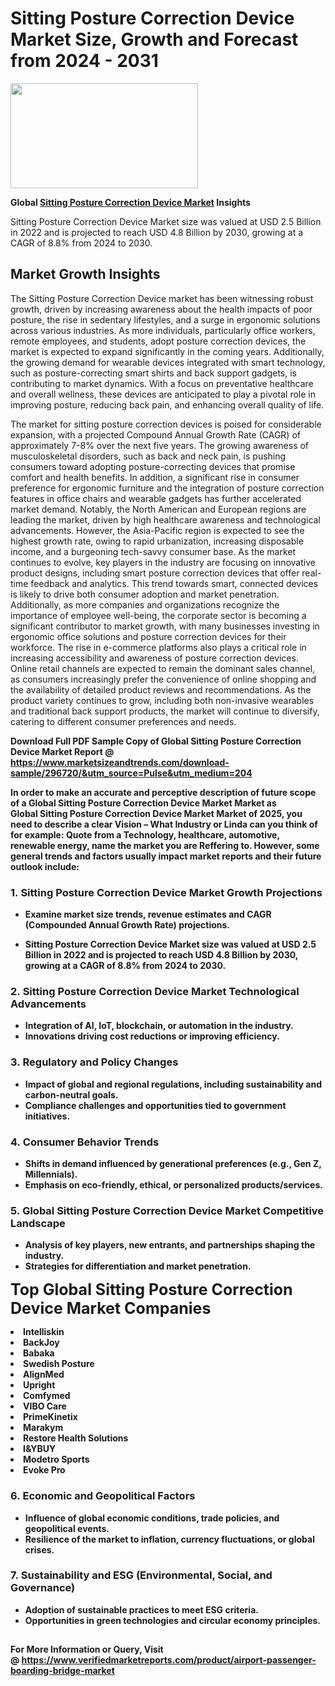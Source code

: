 <H1>Sitting Posture Correction Device Market Size, Growth and Forecast from 2024 - 2031</H1><img class="aligncenter size-medium wp-image-584254" src="https://thirdeyenews.in/wp-content/uploads/2024/09/Global-Market-Research-300x168.jpeg" alt="" width="300" height="168" /><p><strong>Global&nbsp;<a href="https://www.marketsizeandtrends.com/download-sample/296720/&amp;utm_source=Pulse&amp;utm_medium=204">Sitting Posture Correction Device Market</a> Insights</strong></p><p>Sitting Posture Correction Device Market size was valued at USD 2.5 Billion in 2022 and is projected to reach USD 4.8 Billion by 2030, growing at a CAGR of 8.8% from 2024 to 2030.</p><p><h2>Market Growth Insights</h2> <p>The Sitting Posture Correction Device market has been witnessing robust growth, driven by increasing awareness about the health impacts of poor posture, the rise in sedentary lifestyles, and a surge in ergonomic solutions across various industries. As more individuals, particularly office workers, remote employees, and students, adopt posture correction devices, the market is expected to expand significantly in the coming years. Additionally, the growing demand for wearable devices integrated with smart technology, such as posture-correcting smart shirts and back support gadgets, is contributing to market dynamics. With a focus on preventative healthcare and overall wellness, these devices are anticipated to play a pivotal role in improving posture, reducing back pain, and enhancing overall quality of life.</p> <p><strong></strong></p> <p>The market for sitting posture correction devices is poised for considerable expansion, with a projected Compound Annual Growth Rate (CAGR) of approximately 7-8% over the next five years. The growing awareness of musculoskeletal disorders, such as back and neck pain, is pushing consumers toward adopting posture-correcting devices that promise comfort and health benefits. In addition, a significant rise in consumer preference for ergonomic furniture and the integration of posture correction features in office chairs and wearable gadgets has further accelerated market demand. Notably, the North American and European regions are leading the market, driven by high healthcare awareness and technological advancements. However, the Asia-Pacific region is expected to see the highest growth rate, owing to rapid urbanization, increasing disposable income, and a burgeoning tech-savvy consumer base. As the market continues to evolve, key players in the industry are focusing on innovative product designs, including smart posture correction devices that offer real-time feedback and analytics. This trend towards smart, connected devices is likely to drive both consumer adoption and market penetration. Additionally, as more companies and organizations recognize the importance of employee well-being, the corporate sector is becoming a significant contributor to market growth, with many businesses investing in ergonomic office solutions and posture correction devices for their workforce. The rise in e-commerce platforms also plays a critical role in increasing accessibility and awareness of posture correction devices. Online retail channels are expected to remain the dominant sales channel, as consumers increasingly prefer the convenience of online shopping and the availability of detailed product reviews and recommendations. As the product variety continues to grow, including both non-invasive wearables and traditional back support products, the market will continue to diversify, catering to different consumer preferences and needs. <p><strong></p><p><span class=""><strong>Download Full PDF Sample Copy of Global Sitting Posture Correction Device Market Report</strong> @ <a href="https://www.marketsizeandtrends.com/download-sample/296720/&amp;utm_source=Pulse&amp;utm_medium=204" target="_blank">https://www.marketsizeandtrends.com/download-sample/296720/&amp;utm_source=Pulse&amp;utm_medium=204</a></span></p><p>In order to make an accurate and perceptive description of future scope of a Global&nbsp;Sitting Posture Correction Device Market Market as Global&nbsp;Sitting Posture Correction Device Market Market of 2025, you need to describe a clear Vision &ndash; What Industry or Linda can you think of for example: Quote from a Technology, healthcare, automotive, renewable energy, name the market you are Reffering to. However, some general trends and factors usually impact market reports and their future outlook include:</p><h3>1.&nbsp;<strong>Sitting Posture Correction Device Market Growth Projections</strong></h3><ul><li>Examine market size trends, revenue estimates and CAGR (Compounded Annual Growth Rate) projections.</li><li><p>Sitting Posture Correction Device Market size was valued at USD 2.5 Billion in 2022 and is projected to reach USD 4.8 Billion by 2030, growing at a CAGR of 8.8% from 2024 to 2030.</p></li></ul><h3>2.&nbsp;<strong>Sitting Posture Correction Device Market Technological Advancements</strong></h3><ul><li>Integration of AI, IoT, blockchain, or automation in the industry.</li><li>Innovations driving cost reductions or improving efficiency.</li></ul><h3>3.&nbsp;<strong>Regulatory and Policy Changes</strong></h3><ul><li>Impact of global and regional regulations, including sustainability and carbon-neutral goals.</li><li>Compliance challenges and opportunities tied to government initiatives.</li></ul><h3>4.&nbsp;<strong>Consumer Behavior Trends</strong></h3><ul><li>Shifts in demand influenced by generational preferences (e.g., Gen Z, Millennials).</li><li>Emphasis on eco-friendly, ethical, or personalized products/services.</li></ul><h3>5.&nbsp;<strong>Global Sitting Posture Correction Device Market Competitive Landscape</strong></h3><ul><li>Analysis of key players, new entrants, and partnerships shaping the industry.</li><li>Strategies for differentiation and market penetration.</li></ul><p data-pm-slice="1 1 []"><span style="color: inherit; font-family: inherit; font-size: 25px;">Top Global Sitting Posture Correction Device Market Companies</span></p><div class="" data-test-id=""><p><li>Intelliskin</li><li> BackJoy</li><li> Babaka</li><li> Swedish Posture</li><li> AlignMed</li><li> Upright</li><li> Comfymed</li><li> VIBO Care</li><li> PrimeKinetix</li><li> Marakym</li><li> Restore Health Solutions</li><li> I&YBUY</li><li> Modetro Sports</li><li> Evoke Pro</li></p></div><h3>6.&nbsp;<strong>Economic and Geopolitical Factors</strong></h3><ul><li>Influence of global economic conditions, trade policies, and geopolitical events.</li><li>Resilience of the market to inflation, currency fluctuations, or global crises.</li></ul><h3>7.&nbsp;<strong>Sustainability and ESG (Environmental, Social, and Governance)</strong></h3><ul><li>Adoption of sustainable practices to meet ESG criteria.</li><li>Opportunities in green technologies and circular economy principles.</li></ul><h2><strong style="font-size: 14px;">For More Information or Query, Visit @&nbsp;</strong><a style="background-color: #ffffff; font-size: 14px;" href="https://www.marketsizeandtrends.com/report/sitting-posture-correction-device-market/" target="_blank">https://www.verifiedmarketreports.com/product/airport-passenger-boarding-bridge-market</a></h2>
